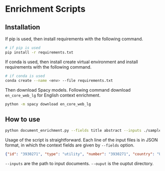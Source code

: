 # Enrichment Scripts

## Installation

If pip is used, then install requirements with the following command. 

```bash
# if pip is used
pip install -r requirements.txt
```
If conda is used, then install create virtual environment and install requirements with the following command.

```bash
# if conda is used
conda create --name <env> --file requirements.txt
```

Then download Spacy models. Following command download `en_core_web_lg` for English context enrichment.

```bash
python -m spacy download en_core_web_lg
```

## How to use

```bash
python document_enrichment.py --fields title abstract --inputs ./sample_dataset/patent.sample.json --output .
```

Usage of the script is straightforward. Each line of the input files is in JSON format, in which the context fields are given by `--fields` option.

```json
{"id": "3930271", "type": "utility", "number": "3930271", "country": "US", "date": "1976-01-06", "abstract": " A golf glove is disclosed having an extra finger pocket between the index and middle finger pockets for securing one finger of one hand of a golf player between the fingers of the player's other hand. ", "title": "Golf glove", "kind": "A", "num_claims": "4", "filename": "pftaps19760106_wk01.zip"}
```
`--inputs` are the path to input documents. `--ouput` is the ouptut directory.
